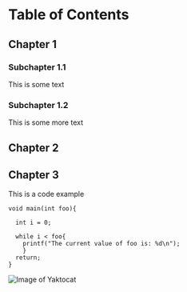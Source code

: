 # Table of Contents
## Chapter 1
### Subchapter 1.1
This is some text
### Subchapter 1.2
This is some more text
## Chapter 2
## Chapter 3
This is a code example
```
void main(int foo){

  int i = 0;
  
  while i < foo{
    printf("The current value of foo is: %d\n");
    }
  return;
}
```

![Image of Yaktocat](https://octodex.github.com/images/yaktocat.png)
